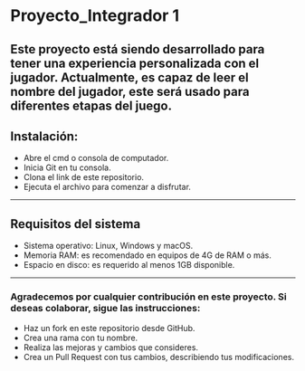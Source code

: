 # Proyecto_Integrador 1
Este proyecto está siendo desarrollado para tener una experiencia personalizada con el jugador. Actualmente, es capaz de leer el nombre del jugador, este será usado para diferentes etapas del juego.
---
## Instalación:
* Abre el cmd o consola de computador.
* Inicia Git en tu consola.
* Clona el link de este repositorio.
* Ejecuta el archivo para comenzar a disfrutar.
---
## Requisitos del sistema
* Sistema operativo: Linux, Windows y macOS.
* Memoria RAM: es recomendado en equipos de 4G de RAM o más.
* Espacio en disco: es requerido al menos 1GB disponible.
---
### Agradecemos por cualquier contribución en este proyecto. Si deseas colaborar, sigue las instrucciones:
* Haz un fork en este repositorio desde GitHub.
* Crea una rama con tu nombre.
* Realiza las mejoras y cambios que consideres.
* Crea un Pull Request con tus cambios, describiendo tus modificaciones.
